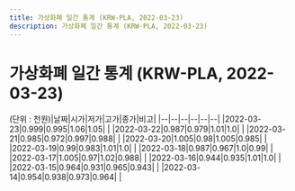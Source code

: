 ```yaml
---
title: 가상화폐 일간 통계 (KRW-PLA, 2022-03-23)
description: 가상화폐 일간 통계 (KRW-PLA, 2022-03-23)
---
```


가상화폐 일간 통계 (KRW-PLA, 2022-03-23)
===

(단위 : 천원)|날짜|시가|저가|고가|종가|비고|
|--|--|--|--|--|--|
|2022-03-23|0.999|0.995|1.06|1.05|    |
|2022-03-22|0.987|0.979|1.01|1.0|    |
|2022-03-21|0.985|0.972|0.997|0.988|    |
|2022-03-20|1.005|0.98|1.005|0.985|    |
|2022-03-19|0.99|0.983|1.01|1.0|    |
|2022-03-18|0.987|0.967|1.0|0.99|    |
|2022-03-17|1.005|0.97|1.02|0.988|    |
|2022-03-16|0.944|0.935|1.01|1.0|    |
|2022-03-15|0.964|0.931|0.965|0.943|    |
|2022-03-14|0.954|0.938|0.973|0.964|    |
